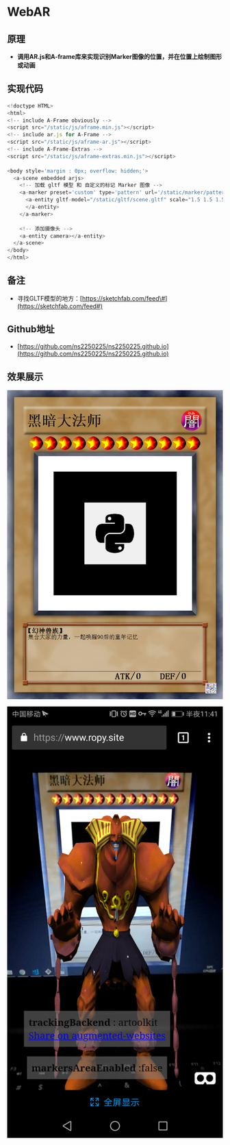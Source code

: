 # WebAR

## 原理

* **调用AR.js和A-frame库来实现识别Marker图像的位置，并在位置上绘制图形或动画**

## 实现代码

```javascript
<!doctype HTML>
<html>
<!-- include A-Frame obviously -->
<script src="/static/js/aframe.min.js"></script>
<!-- include ar.js for A-Frame -->
<script src="/static/js/aframe-ar.js"></script>
<!-- include A-Frame-Extras -->
<script src="/static/js/aframe-extras.min.js"></script>

<body style='margin : 0px; overflow: hidden;'>
  <a-scene embedded arjs>
    <!-- 加载 gltf 模型 和 自定义的标记 Marker 图像 -->
    <a-marker preset='custom' type='pattern' url='/static/marker/pattern-marker.patt'>
      <a-entity gltf-model="/static/gltf/scene.gltf" scale="1.5 1.5 1.5" rotation="-160 0 0" position="0 0.5 0">
      </a-entity>
    </a-marker>
    
    <!-- 添加摄像头 -->
    <a-entity camera></a-entity>
  </a-scene>
</body>
</html>
```

## 备注

* 寻找GLTF模型的地方：[https://sketchfab.com/feed\#](https://sketchfab.com/feed#)

## Github地址

* [https://github.com/ns2250225/ns2250225.github.io](https://github.com/ns2250225/ns2250225.github.io)

## 效果展示

![](../.gitbook/assets/marker.png)

![](../.gitbook/assets/screenshot.png)

